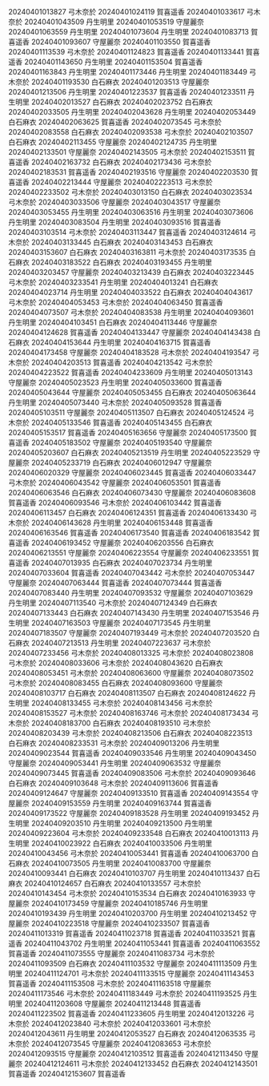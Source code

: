 20240401013827 弓木奈於
20240401024119 賀喜遥香
20240401033617 弓木奈於
20240401043509 丹生明里
20240401053519 守屋麗奈
20240401063559 丹生明里
20240401073604 丹生明里
20240401083713 賀喜遥香
20240401093607 守屋麗奈
20240401103550 賀喜遥香
20240401113539 弓木奈於
20240401124823 賀喜遥香
20240401133441 賀喜遥香
20240401143650 丹生明里
20240401153504 賀喜遥香
20240401163843 丹生明里
20240401173446 丹生明里
20240401183449 弓木奈於
20240401193530 白石麻衣
20240401203513 守屋麗奈
20240401213506 丹生明里
20240401223537 賀喜遥香
20240401233511 丹生明里
20240402013527 白石麻衣
20240402023752 白石麻衣
20240402033505 丹生明里
20240402043628 丹生明里
20240402053449 白石麻衣
20240402063625 賀喜遥香
20240402073545 弓木奈於
20240402083558 白石麻衣
20240402093538 弓木奈於
20240402103507 白石麻衣
20240402113455 守屋麗奈
20240402124735 丹生明里
20240402133501 守屋麗奈
20240402143505 弓木奈於
20240402153511 賀喜遥香
20240402163732 白石麻衣
20240402173436 弓木奈於
20240402183531 賀喜遥香
20240402193516 守屋麗奈
20240402203530 賀喜遥香
20240402213444 守屋麗奈
20240402223513 弓木奈於
20240402233502 弓木奈於
20240403013150 白石麻衣
20240403023534 弓木奈於
20240403033506 守屋麗奈
20240403043517 守屋麗奈
20240403053455 丹生明里
20240403063516 丹生明里
20240403073606 丹生明里
20240403083504 丹生明里
20240403093516 賀喜遥香
20240403103514 弓木奈於
20240403113447 賀喜遥香
20240403124614 弓木奈於
20240403133445 白石麻衣
20240403143453 白石麻衣
20240403153607 白石麻衣
20240403163811 弓木奈於
20240403173535 白石麻衣
20240403183522 白石麻衣
20240403193455 丹生明里
20240403203457 守屋麗奈
20240403213439 白石麻衣
20240403223445 弓木奈於
20240403233541 丹生明里
20240404013241 白石麻衣
20240404023714 丹生明里
20240404033522 白石麻衣
20240404043617 弓木奈於
20240404053453 弓木奈於
20240404063450 賀喜遥香
20240404073507 弓木奈於
20240404083538 丹生明里
20240404093601 丹生明里
20240404103451 白石麻衣
20240404113446 守屋麗奈
20240404124628 賀喜遥香
20240404133447 守屋麗奈
20240404143438 白石麻衣
20240404153644 丹生明里
20240404163715 賀喜遥香
20240404173458 守屋麗奈
20240404183528 弓木奈於
20240404193547 弓木奈於
20240404203513 賀喜遥香
20240404213542 弓木奈於
20240404223522 賀喜遥香
20240404233609 丹生明里
20240405013143 守屋麗奈
20240405023523 丹生明里
20240405033600 賀喜遥香
20240405043644 守屋麗奈
20240405053455 白石麻衣
20240405063644 丹生明里
20240405073440 弓木奈於
20240405093528 賀喜遥香
20240405103511 守屋麗奈
20240405113507 白石麻衣
20240405124524 弓木奈於
20240405133546 賀喜遥香
20240405143455 白石麻衣
20240405153517 賀喜遥香
20240405163656 守屋麗奈
20240405173500 賀喜遥香
20240405183502 守屋麗奈
20240405193540 守屋麗奈
20240405203607 白石麻衣
20240405213519 丹生明里
20240405223529 守屋麗奈
20240405233719 白石麻衣
20240406012947 守屋麗奈
20240406020329 守屋麗奈
20240406023445 賀喜遥香
20240406033447 弓木奈於
20240406043542 守屋麗奈
20240406053501 賀喜遥香
20240406063546 白石麻衣
20240406073430 守屋麗奈
20240406083608 賀喜遥香
20240406093546 弓木奈於
20240406103442 賀喜遥香
20240406113457 白石麻衣
20240406124351 賀喜遥香
20240406133430 弓木奈於
20240406143628 丹生明里
20240406153448 賀喜遥香
20240406163546 賀喜遥香
20240406173540 賀喜遥香
20240406183542 賀喜遥香
20240406193452 守屋麗奈
20240406203556 白石麻衣
20240406213551 守屋麗奈
20240406223554 守屋麗奈
20240406233551 賀喜遥香
20240407013935 白石麻衣
20240407023734 丹生明里
20240407033604 賀喜遥香
20240407043442 弓木奈於
20240407053447 守屋麗奈
20240407063444 賀喜遥香
20240407073444 賀喜遥香
20240407083440 丹生明里
20240407093532 守屋麗奈
20240407103629 丹生明里
20240407113540 弓木奈於
20240407124349 白石麻衣
20240407133443 白石麻衣
20240407143430 丹生明里
20240407153546 丹生明里
20240407163503 守屋麗奈
20240407173545 丹生明里
20240407183507 守屋麗奈
20240407193449 弓木奈於
20240407203520 白石麻衣
20240407213513 丹生明里
20240407223637 弓木奈於
20240407233456 弓木奈於
20240408013325 弓木奈於
20240408023808 弓木奈於
20240408033606 弓木奈於
20240408043620 白石麻衣
20240408053451 弓木奈於
20240408063600 守屋麗奈
20240408073502 弓木奈於
20240408083455 白石麻衣
20240408093600 守屋麗奈
20240408103717 白石麻衣
20240408113507 白石麻衣
20240408124622 丹生明里
20240408133455 弓木奈於
20240408143456 弓木奈於
20240408153527 弓木奈於
20240408163746 弓木奈於
20240408173434 弓木奈於
20240408183700 白石麻衣
20240408193510 弓木奈於
20240408203439 弓木奈於
20240408213506 白石麻衣
20240408223513 白石麻衣
20240408233531 弓木奈於
20240409013206 丹生明里
20240409023544 賀喜遥香
20240409033546 丹生明里
20240409043450 守屋麗奈
20240409053441 丹生明里
20240409063532 守屋麗奈
20240409073445 賀喜遥香
20240409083506 弓木奈於
20240409093646 白石麻衣
20240409103648 弓木奈於
20240409113606 賀喜遥香
20240409124647 守屋麗奈
20240409133510 賀喜遥香
20240409143554 守屋麗奈
20240409153559 丹生明里
20240409163744 賀喜遥香
20240409173522 守屋麗奈
20240409183528 丹生明里
20240409193452 丹生明里
20240409203510 丹生明里
20240409213500 丹生明里
20240409223604 弓木奈於
20240409233548 白石麻衣
20240410013113 丹生明里
20240410023922 白石麻衣
20240410033506 丹生明里
20240410043456 弓木奈於
20240410053441 賀喜遥香
20240410063700 白石麻衣
20240410073505 丹生明里
20240410083700 守屋麗奈
20240410093441 白石麻衣
20240410103707 丹生明里
20240410113437 白石麻衣
20240410124657 白石麻衣
20240410133557 弓木奈於
20240410143454 弓木奈於
20240410153534 白石麻衣
20240410163933 守屋麗奈
20240410173459 守屋麗奈
20240410185746 丹生明里
20240410193439 丹生明里
20240410203700 丹生明里
20240410213452 守屋麗奈
20240410223518 守屋麗奈
20240410233507 賀喜遥香
20240411013319 賀喜遥香
20240411023718 賀喜遥香
20240411033521 賀喜遥香
20240411043702 丹生明里
20240411053441 賀喜遥香
20240411063552 賀喜遥香
20240411073555 守屋麗奈
20240411083734 弓木奈於
20240411093509 白石麻衣
20240411103532 守屋麗奈
20240411113509 丹生明里
20240411124701 弓木奈於
20240411133515 守屋麗奈
20240411143453 賀喜遥香
20240411153508 弓木奈於
20240411163518 守屋麗奈
20240411173546 弓木奈於
20240411183449 弓木奈於
20240411193525 丹生明里
20240411203608 守屋麗奈
20240411213448 賀喜遥香
20240411223502 賀喜遥香
20240411233605 丹生明里
20240412013226 弓木奈於
20240412023840 弓木奈於
20240412033601 弓木奈於
20240412043611 丹生明里
20240412053527 白石麻衣
20240412063535 弓木奈於
20240412073545 守屋麗奈
20240412083653 弓木奈於
20240412093515 守屋麗奈
20240412103512 賀喜遥香
20240412113450 守屋麗奈
20240412124611 弓木奈於
20240412133452 白石麻衣
20240412143501 賀喜遥香
20240412153607 賀喜遥香
